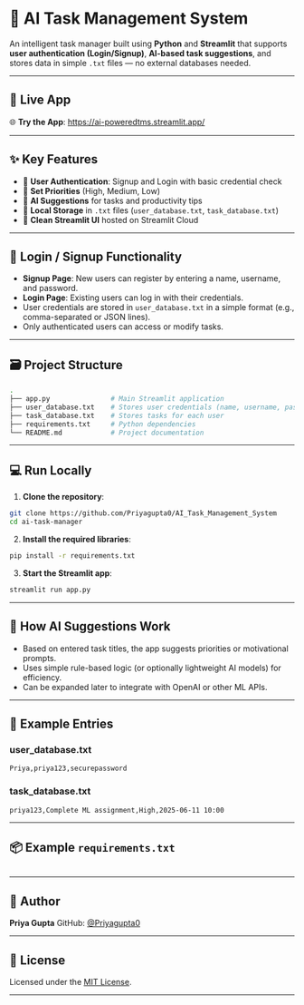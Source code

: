 # 🧠 AI Task Management System

An intelligent task manager built using **Python** and **Streamlit** that supports **user authentication (Login/Signup)**, **AI-based task suggestions**, and stores data in simple `.txt` files — no external databases needed.

---

## 🚀 Live App

🌐 **Try the App**: https://ai-poweredtms.streamlit.app/

---

## ✨ Key Features

* 🔐 **User Authentication**: Signup and Login with basic credential check
* 🎯 **Set Priorities** (High, Medium, Low)
* 🤖 **AI Suggestions** for tasks and productivity tips
* 📄 **Local Storage** in `.txt` files (`user_database.txt`, `task_database.txt`)
* 🧠 **Clean Streamlit UI** hosted on Streamlit Cloud

---

## 🔐 Login / Signup Functionality

* **Signup Page**: New users can register by entering a name, username, and password.
* **Login Page**: Existing users can log in with their credentials.
* User credentials are stored in `user_database.txt` in a simple format (e.g., comma-separated or JSON lines).
* Only authenticated users can access or modify tasks.

---

## 🗃 Project Structure

```bash
.
├── app.py               # Main Streamlit application
├── user_database.txt    # Stores user credentials (name, username, password)
├── task_database.txt    # Stores tasks for each user
├── requirements.txt     # Python dependencies
└── README.md            # Project documentation
```

---

## 💻 Run Locally

1. **Clone the repository**:

```bash
git clone https://github.com/Priyagupta0/AI_Task_Management_System
cd ai-task-manager
```

2. **Install the required libraries**:

```bash
pip install -r requirements.txt
```

3. **Start the Streamlit app**:

```bash
streamlit run app.py
```

---

## 🧠 How AI Suggestions Work

* Based on entered task titles, the app suggests priorities or motivational prompts.
* Uses simple rule-based logic (or optionally lightweight AI models) for efficiency.
* Can be expanded later to integrate with OpenAI or other ML APIs.

---

## 📝 Example Entries

### user\_database.txt

```
Priya,priya123,securepassword
```

### task\_database.txt

```
priya123,Complete ML assignment,High,2025-06-11 10:00
```

---

## 📦 Example `requirements.txt`

```streamlit
```
---

## 🙋 Author

**Priya Gupta**
GitHub: [@Priyagupta0](https://github.com/Priyagupta0)

---

## 📄 License

Licensed under the [MIT License](LICENSE).

---
